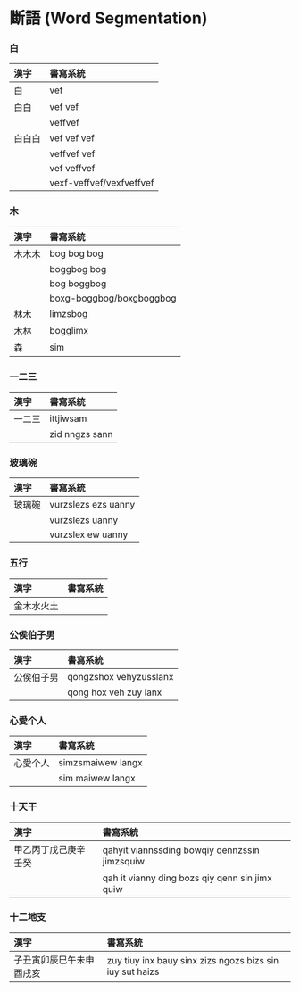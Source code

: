 # 斷語 \(Word Segmentation\)

### 白

| 漢字 | 書寫系統 |
| :--- | :--- |
| 白 | vef |
| 白白 | vef vef |
| | veffvef |
| 白白白 | vef vef vef |
| | veffvef vef |
| | vef veffvef |
| | vexf-veffvef/vexfveffvef |

### 木

| 漢字 | 書寫系統 |
| :--- | :--- |
| 木木木 | bog bog bog |
| | boggbog bog |
| | bog boggbog |
| | boxg-boggbog/boxgboggbog |
| 林木 | limzsbog |
| 木林 | bogglimx |
| 森 | sim |

### 一二三

| 漢字 | 書寫系統 |
| :--- | :--- |
| 一二三 | ittjiwsam |
| | zid nngzs sann |

### 玻璃碗

| 漢字 | 書寫系統 |
| :--- | :--- |
| 玻璃碗 | vurzslezs ezs uanny |
| | vurzslezs uanny |
| | vurzslex ew uanny |

### 五行

| 漢字 | 書寫系統 |
| :--- | :--- |
| 金木水火土 | |

### 公侯伯子男

| 漢字 | 書寫系統 |
| :--- | :--- |
| 公侯伯子男 | qongzshox vehyzusslanx |
| | qong hox veh zuy lanx |

### 心愛个人

| 漢字 | 書寫系統 |
| :--- | :--- |
| 心愛个人 | simzsmaiwew langx |
| | sim maiwew langx |

### 十天干

| 漢字 | 書寫系統 |
| :--- | :--- |
| 甲乙丙丁戊己庚辛壬癸 | qahyit viannssding bowqiy qennzssin jimzsquiw |
| | qah it vianny ding bozs qiy qenn sin jimx quiw |

### 十二地支

| 漢字 | 書寫系統 |
| :--- | :--- |
| 子丑寅卯辰巳午未申酉戌亥 | zuy tiuy inx bauy sinx zizs ngozs bizs sin iuy sut haizs |
